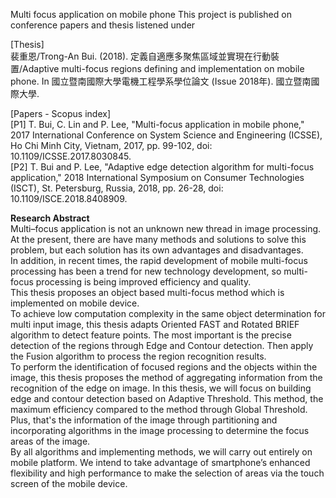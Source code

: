 Multi focus application on mobile phone
This project is published on conference papers and thesis listened under
<p>[Thesis]<br/>
裴重恩/Trong-An Bui. (2018). 定義自適應多聚焦區域並實現在行動裝置/Adaptive multi-focus regions defining and implementation on mobile phone. In 國立暨南國際大學電機工程學系學位論文 (Issue 2018年). 國立暨南國際大學.</p>

<p>[Papers - Scopus index]<br/>
[P1] T. Bui, C. Lin and P. Lee, "Multi-focus application in mobile phone," 2017 International Conference on System Science and Engineering (ICSSE), Ho Chi Minh City, Vietnam, 2017, pp. 99-102, doi: 10.1109/ICSSE.2017.8030845.<br/>
[P2] T. Bui and P. Lee, "Adaptive edge detection algorithm for multi-focus application," 2018 International Symposium on Consumer Technologies (ISCT), St. Petersburg, Russia, 2018, pp. 26-28, doi: 10.1109/ISCE.2018.8408909.</p>

<p><b>Research Abstract</b><br/>
Multi–focus application is not an unknown new thread in image processing. At the present, there are have many methods and solutions to solve this problem, but each solution has its own advantages and disadvantages.<br/>
In addition, in recent times, the rapid development of mobile multi-focus processing has been a trend for new technology development, so multi-focus processing is being improved efficiency and quality.<br/>
This thesis proposes an object based multi-focus method which is implemented on mobile device.<br/>
To achieve low computation complexity in the same object determination for multi input image, this thesis adapts Oriented FAST and Rotated BRIEF algorithm to detect
feature points. The most important is the precise detection of the regions through Edge and Contour detection. Then apply the Fusion algorithm to process the region recognition results.<br/>
To perform the identification of focused regions and the objects within the image, this thesis proposes the method of aggregating information from the recognition of the edge on image. In this thesis, we will focus on building edge and contour detection based on Adaptive Threshold. This method, the maximum efficiency compared to the method through Global Threshold. Plus, that's the information of the image through partitioning and incorporating algorithms in the image processing to determine the focus areas of the image.<br/>
By all algorithms and implementing methods, we will carry out entirely on mobile platform. We intend to take advantage of smartphone’s enhanced flexibility and high
performance to make the selection of areas via the touch screen of the mobile device.</p>
